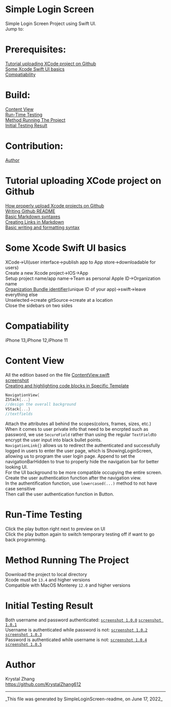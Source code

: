 # Simple Login Screen
Simple Login Screen Project using Swift UI. <br/>
Jump to:<br/>
# Prerequisites:  
[Tutorial uploading XCode project on Github](https://github.com/KrystalZhang612/SimpleLoginScreen/blob/main/README.md#tutorial-uploading-xcode-project-on-github)<br/>
[Some Xcode Swift UI basics](https://github.com/KrystalZhang612/SimpleLoginScreen/blob/main/README.md#some-xcode-swift-ui-basics)<br/>
[Compatiability](https://github.com/KrystalZhang612/SimpleLoginScreen/blob/main/README.md#compatiability)
# Build: 
[Content View](https://github.com/KrystalZhang612/SimpleLoginScreen/blob/main/README.md#content-view)<br/>
[Run-Time Testing](https://github.com/KrystalZhang612/SimpleLoginScreen/blob/main/README.md#run-time-testing)<br/>
[Method Running The Project](https://github.com/KrystalZhang612/SimpleLoginScreen/blob/main/README.md#method-running-the-project)<br/>
[Initial Testing Result](https://github.com/KrystalZhang612/SimpleLoginScreen/blob/main/README.md#initial-testing-result)<br/>
# Contribution:
[Author](https://github.com/KrystalZhang612/SimpleLoginScreen/blob/main/README.md#author)
# Tutorial uploading XCode project on Github
[How properly upload Xcode projects on Github](http://irenebosque.com/how-to-xcode-and-github/)<br/>
[Writing Github README](https://medium.com/analytics-vidhya/writing-github-readme-e593f278a796)<br/>
[Basic Markdown syntaxes](https://github.com/adam-p/markdown-here/wiki/Markdown-Cheatsheet)<br/>
[Creating Links in Markdown](https://anvilproject.org/guides/content/creating-links)<br/>
[Basic writing and formatting syntax](https://docs.github.com/en/get-started/writing-on-github/getting-started-with-writing-and-formatting-on-github/basic-writing-and-formatting-syntax)
# Some Xcode Swift UI basics
XCode->UI(user interface->publish app to App store->downloadable for users)<br/>
Create a new Xcode project->IOS->App<br/>
Setup project name/app name->Team as personal Apple ID->Organization name<br/>
<ins>Organization Bundle identifier</ins>(unique ID of your app)->swift->leave everything else<br/>
Unselected->create gitSource->create at a location<br/>
Close the sidebars on two sides<br/>
# Compatiability
iPhone 13,iPhone 12,iPhone 11
# Content View
All the edition based on the file [ContentView.swift](https://github.com/KrystalZhang612/SimpleLoginScreen/blob/main/SimpleLoginScreen/ContentView.swift)   
            [screenshot](https://github.com/KrystalZhang612/SimpleLoginScreen/blob/main/ContentView1.png)<br/>
[Creating and highlighting code blocks in Specific Template](https://docs.github.com/en/get-started/writing-on-github/working-with-advanced-formatting/creating-and-highlighting-code-blocks)
```swift
NavigationView{
ZStack{...}
//design the overall background
VStack{...}
//textfields
```
Attach the attributes all behind the scopes(colors, frames, sizes, etc.)<br/>
When it comes to user private info that need to be encrpted such as password, we use
`SecureField`
rather than using the regular
`TextField`to encrypt the user input into black bullet points. <br/>
`NavigationLink{}` allows us to redirect the authenticated and successfully logged in users to enter the user page, which is ShowingLoginScreen, allowing us to program the user login page. Append to set the navigationBarHidden to true to properly hide the navigation bar for better looking UI. <br/>
For the UI background to be more compatible occupying the entire screen. <br/>
Create the user authentication function after the navigation view. <br/>
In the authentification function, use 
    `lowercased(...)`
method to not have case sensitive<br/>
Then call the user authentication function in Button. 
# Run-Time Testing
Click the play button right next to preview on UI <br/>
Click the play button again to switch temporary testing off if want to go back programming. 
# Method Running The Project
Download the project to local directory<br/>
Xcode must be `13.4` and higher versions<br/>
Compatible with MacOS Monterey `12.0` and higher versions<br/>
# Initial Testing Result
Both username and password authenticated: [`screenshot 1.0.0`](https://github.com/KrystalZhang612/SimpleLoginScreen/blob/main/screenshot1.0.0.png)  [`screenshot 1.0.1`](https://github.com/KrystalZhang612/SimpleLoginScreen/blob/main/screenshot1.0.1.png)<br/>
Username is authenticated while password is not: [`screenshot 1.0.2`](https://github.com/KrystalZhang612/SimpleLoginScreen/blob/main/screenshot1.0.2.png)  [`screenshot 1.0.3`](https://github.com/KrystalZhang612/SimpleLoginScreen/blob/main/screenshot1.0.3.png)<br/>
Password is authenticated while username is not: [`screenshot 1.0.4`](https://github.com/KrystalZhang612/SimpleLoginScreen/blob/main/screenshot1.0.4.png)  [`screenshot 1.0.5`](https://github.com/KrystalZhang612/SimpleLoginScreen/blob/main/screenshot1.0.5.png)<br/>
# Author
Krystal Zhang <br/>
https://github.com/KrystalZhang612<br/>
 <hr>
_This file was generated by SimpleLoginScreen-readme, on June 17, 2022_
